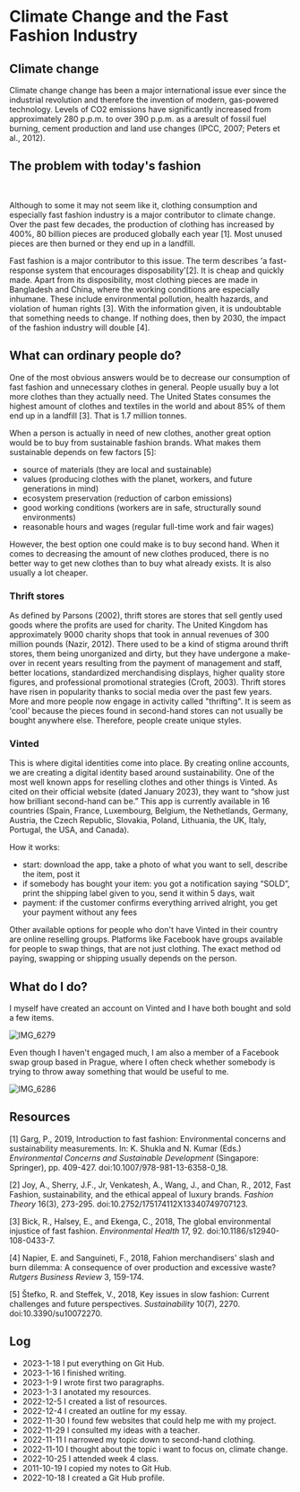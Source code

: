 # Climate Change and the Fast Fashion Industry
## Climate change

Climate change change has been a major international issue ever since the industrial revolution and therefore the invention of modern, gas-powered technology. Levels of CO2 emissions have significantly increased from approximately 280 p.p.m. to over 390 p.p.m. as a aresult of fossil fuel burning, cement production and land use changes (IPCC, 2007; Peters et al., 2012).

## The problem with today's fashion

<br>

Although to some it may not seem like it, clothing consumption and especially fast fashion industry is a major contributor to climate change. Over the past few decades, the production of clothing has increased by 400%, 80 billion pieces are produced globally each year [1]. Most unused pieces are then burned or they end up in a landfill.

Fast fashion is a major contributor to this issue. The term describes 'a fast-response system that encourages disposability'[2]. It is cheap and quickly made. Apart from its disposibility, most clothing pieces are made in Bangladesh and China, where the working conditions are especially inhumane. These include environmental pollution, health hazards, and violation of human rights [3]. 
With the information given, it is undoubtable that something needs to change. If nothing does, then by 2030, the impact of the fashion industry will double [4].

## What can ordinary people do?

One of the most obvious answers would be to decrease our consumption of fast fashion and unnecessary clothes in general. People usually buy a lot more clothes than they actually need. The United States consumes  the highest amount of clothes and textiles in the world and about 85% of them end up in a landfill [3]. That is 1.7 million tonnes.

When a person is actually in need of new clothes, another great option would be to buy from sustainable fashion brands. What makes them sustainable depends on few factors [5]:
- source of materials (they are local and sustainable)
- values (producing clothes with the planet, workers, and future generations in mind)
- ecosystem preservation (reduction of carbon emissions)
- good working conditions (workers are in safe, structurally sound environments)
- reasonable hours and wages (regular full-time work and fair wages)

However, the best option one could make is to buy second hand. When it comes to decreasing the amount of new clothes produced, there is no better way to get new clothes than to buy what already exists. It is also usually a lot cheaper. 

### Thrift stores

As defined by Parsons (2002), thrift stores are stores that sell gently used goods where the profits are used for charity. The United Kingdom has approximately 9000 charity shops that took in annual revenues of 300 million pounds (Nazir, 2012). There used to be a kind of stigma around thrift stores, them being unorganized and dirty, but they have undergone a make-over in recent years resulting from the payment of management and staff, better locations, standardized merchandising displays, higher quality store figures, and professional promotional strategies (Croft, 2003).
Thrift stores have risen in popularity thanks to social media over the past few years. More and more people now engage in activity called "thrifting". It is seem as 'cool' because the pieces found in second-hand stores can not usually be bought anywhere else. Therefore, people create unique styles.

### Vinted

This is where digital identities come into place. By creating online accounts, we are creating a digital identity based around sustainability. One of the most well known apps for reselling clothes and other things is Vinted.
As cited on their official website (dated January 2023), they want to “show just how brilliant second-hand can be.” This app is currently available in 16 countries (Spain, France, Luxembourg, Belgium, the Nethetlands, Germany, Austria, the Czech Republic, Slovakia, Poland, Lithuania, the UK, Italy, Portugal, the USA, and Canada).

How it works:
- start: download the app, take a photo of what you want to sell, describe the item, post it
- if somebody has bought your item: you got a notification saying “SOLD”, print the shipping label given to you, send it within 5 days, wait
- payment: if the customer confirms everything arrived alright, you get your payment without any fees

Other available options for people who don't have Vinted in their country are online reselling groups. Platforms like Facebook have groups available for people to swap things, that are not just clothing. The exact method od paying, swapping or shipping usually depends on the person.

## What do I do?

I myself have created an account on Vinted and I have both bought and sold a few items.

![IMG_6279](https://user-images.githubusercontent.com/116067791/213158328-0b149293-7565-4f8a-b354-80849a82f2d2.jpg)

Even though I haven't engaged much, I am also a member of a Facebook swap group based in Prague, where I often check whether somebody is trying to throw away something that would be useful to me.

![IMG_6286](https://user-images.githubusercontent.com/116067791/213159013-d6333235-b7b1-4b28-93ef-e03e789a869b.jpg)

## Resources

[1] Garg, P., 2019, Introduction to fast fashion: Environmental concerns and sustainability measurements. In: K. Shukla and N. Kumar (Eds.) _Environmental Concerns and Sustainable Development_ (Singapore: Springer), pp. 409-427. doi:10.1007/978-981-13-6358-0_18.

[2] Joy, A., Sherry, J.F., Jr, Venkatesh, A., Wang, J., and Chan, R., 2012, Fast Fashion, sustainability, and the ethical appeal of luxury brands. _Fashion Theory_ 16(3), 273-295. doi:10.2752/175174112X13340749707123.

[3] Bick, R., Halsey, E., and Ekenga, C., 2018, The global environmental injustice of fast fashion. _Environmental Health_ 17, 92. doi:10.1186/s12940-108-0433-7.

[4] Napier, E. and Sanguineti, F., 2018, Fahion merchandisers' slash and burn dilemma: A consequence of over production and excessive waste? _Rutgers Business Review_ 3, 159-174.

[5] Štefko, R. and Steffek, V., 2018, Key issues in slow fashion: Current challenges and future perspectives. _Sustainability_ 10(7), 2270. doi:10.3390/su10072270.

## Log

- 2023-1-18 I put everything on Git Hub.
- 2023-1-16 I finished writing.
- 2023-1-9 I wrote first two paragraphs.
- 2023-1-3 I anotated my resources.
- 2022-12-5 I created a list of resources.
- 2022-12-4 I created an outline for my essay.
- 2022-11-30 I found few websites that could help me with my project.
- 2022-11-29 I consulted my ideas with a teacher.
- 2022-11-11 I narrowed my topic down to second-hand clothing.
- 2022-11-10 I thought about the topic i want to focus on, climate change.
- 2022-10-25 I attended week 4 class.
- 2011-10-19 I copied my notes to Git Hub.
- 2022-10-18 I created a Git Hub profile.
